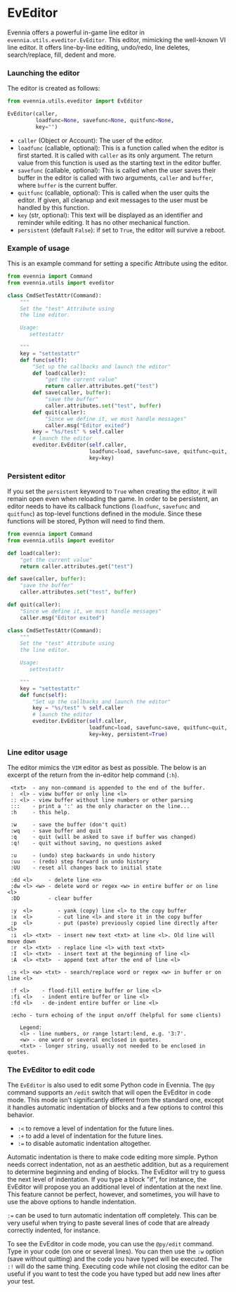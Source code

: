 # EvEditor


Evennia offers a powerful in-game line editor in `evennia.utils.eveditor.EvEditor`. This editor, mimicking the well-known VI line editor. It offers line-by-line editing, undo/redo, line deletes, search/replace, fill, dedent and more. 

### Launching the editor

The editor is created as follows: 

```python
from evennia.utils.eveditor import EvEditor

EvEditor(caller, 
         loadfunc=None, savefunc=None, quitfunc=None, 
         key="")
```

 - `caller` (Object or Account): The user of the editor.
 - `loadfunc` (callable, optional): This is a function called when the editor is first started. It is called with `caller` as its only argument. The return value from this function is used as the starting text in the editor buffer.
 - `savefunc` (callable, optional): This is called when the user saves their buffer in the editor is called with two arguments, `caller` and `buffer`, where `buffer` is the current buffer. 
 - `quitfunc` (callable, optional): This is called when the user quits the editor. If given, all cleanup and exit messages to the user must be handled by this function. 
 - `key` (str, optional): This text will be displayed as an identifier and reminder while editing. It has no other mechanical function.
 - `persistent` (default `False`): if set to `True`, the editor will survive a reboot.

### Example of usage

This is an example command for setting a specific Attribute using the editor.

```python
from evennia import Command
from evennia.utils import eveditor

class CmdSetTestAttr(Command):
    """
    Set the "test" Attribute using 
    the line editor.

    Usage:
       settestattr

    """
    key = "settestattr"
    def func(self):
        "Set up the callbacks and launch the editor"
        def load(caller):
            "get the current value"
            return caller.attributes.get("test")
        def save(caller, buffer):
            "save the buffer"
            caller.attributes.set("test", buffer)
        def quit(caller):
            "Since we define it, we must handle messages"
            caller.msg("Editor exited")
        key = "%s/test" % self.caller
        # launch the editor
        eveditor.EvEditor(self.caller, 
                          loadfunc=load, savefunc=save, quitfunc=quit, 
                          key=key)            
```

### Persistent editor

If you set the `persistent` keyword to `True` when creating the editor, it will remain open even when reloading the game.  In order to be persistent, an editor needs to have its callback functions (`loadfunc`, `savefunc` and `quitfunc`) as top-level functions defined in the module.  Since these functions will be stored, Python will need to find them.

```python
from evennia import Command
from evennia.utils import eveditor

def load(caller):
    "get the current value"
    return caller.attributes.get("test")

def save(caller, buffer):
    "save the buffer"
    caller.attributes.set("test", buffer)

def quit(caller):
    "Since we define it, we must handle messages"
    caller.msg("Editor exited")

class CmdSetTestAttr(Command):
    """
    Set the "test" Attribute using 
    the line editor.

    Usage:
       settestattr

    """
    key = "settestattr"
    def func(self):
        "Set up the callbacks and launch the editor"
        key = "%s/test" % self.caller
        # launch the editor
        eveditor.EvEditor(self.caller, 
                          loadfunc=load, savefunc=save, quitfunc=quit, 
                          key=key, persistent=True)            
```

### Line editor usage

The editor mimics the `VIM` editor as best as possible. The below is an excerpt of the return from the in-editor help command (`:h`).

```
 <txt>  - any non-command is appended to the end of the buffer.
 :  <l> - view buffer or only line <l>
 :: <l> - view buffer without line numbers or other parsing
 :::    - print a ':' as the only character on the line...
 :h     - this help.

 :w     - save the buffer (don't quit)
 :wq    - save buffer and quit
 :q     - quit (will be asked to save if buffer was changed)
 :q!    - quit without saving, no questions asked

 :u     - (undo) step backwards in undo history
 :uu    - (redo) step forward in undo history
 :UU    - reset all changes back to initial state

 :dd <l>     - delete line <n>
 :dw <l> <w> - delete word or regex <w> in entire buffer or on line <l>
 :DD         - clear buffer

 :y  <l>        - yank (copy) line <l> to the copy buffer
 :x  <l>        - cut line <l> and store it in the copy buffer
 :p  <l>        - put (paste) previously copied line directly after <l>
 :i  <l> <txt>  - insert new text <txt> at line <l>. Old line will move down
 :r  <l> <txt>  - replace line <l> with text <txt>
 :I  <l> <txt>  - insert text at the beginning of line <l>
 :A  <l> <txt>  - append text after the end of line <l>

 :s <l> <w> <txt> - search/replace word or regex <w> in buffer or on line <l>

 :f <l>    - flood-fill entire buffer or line <l>
 :fi <l>   - indent entire buffer or line <l>
 :fd <l>   - de-indent entire buffer or line <l>

 :echo - turn echoing of the input on/off (helpful for some clients)

    Legend:
    <l> - line numbers, or range lstart:lend, e.g. '3:7'.
    <w> - one word or several enclosed in quotes.
    <txt> - longer string, usually not needed to be enclosed in quotes.
```

### The EvEditor to edit code

The `EvEditor` is also used to edit some Python code in Evennia.  The `@py` command supports an `/edit` switch that will open the EvEditor in code mode.  This mode isn't significantly different from the standard one, except it handles automatic indentation of blocks and a few options to control this behavior.

- `:<` to remove a level of indentation for the future lines.
- `:+` to add a level of indentation for the future lines.
- `:=` to disable automatic indentation altogether.

Automatic indentation is there to make code editing more simple.  Python needs correct indentation, not as an aesthetic addition, but as a requirement to determine beginning and ending of blocks.  The EvEditor will try to guess the next level of indentation.  If you type a block "if", for instance, the EvEditor will propose you an additional level of indentation at the next line.  This feature cannot be perfect, however, and sometimes, you will have to use the above options to handle indentation.

`:=` can be used to turn automatic indentation off completely.  This can be very useful when trying to paste several lines of code that are already correctly indented, for instance.

To see the EvEditor in code mode, you can use the `@py/edit` command.  Type in your code (on one or several lines).  You can then use the `:w` option (save without quitting) and the code you have typed will be executed.  The `:!` will do the same thing.  Executing code while not closing the editor can be useful if you want to test the code you have typed but add new lines after your test.